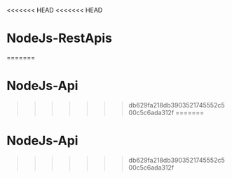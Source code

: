 <<<<<<< HEAD
<<<<<<< HEAD
# NodeJs-RestApis
=======
# NodeJs-Api
>>>>>>> db629fa218db3903521745552c500c5c6ada312f
=======
# NodeJs-Api
>>>>>>> db629fa218db3903521745552c500c5c6ada312f
